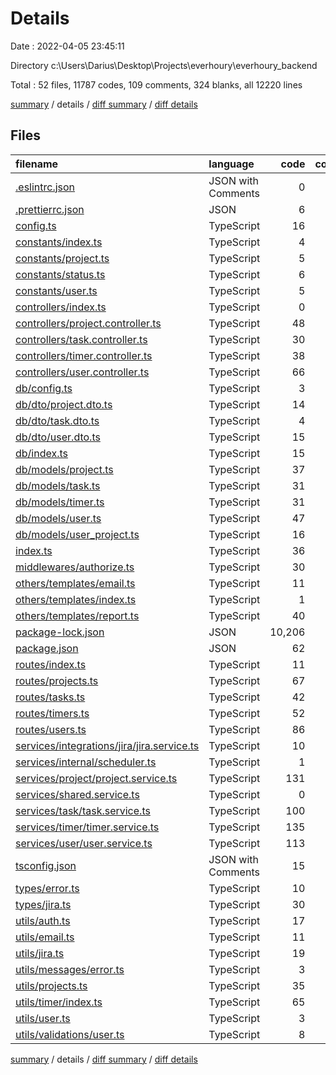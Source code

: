 # Details

Date : 2022-04-05 23:45:11

Directory c:\Users\Darius\Desktop\Projects\everhoury\everhoury_backend

Total : 52 files,  11787 codes, 109 comments, 324 blanks, all 12220 lines

[summary](results.md) / details / [diff summary](diff.md) / [diff details](diff-details.md)

## Files
| filename | language | code | comment | blank | total |
| :--- | :--- | ---: | ---: | ---: | ---: |
| [.eslintrc.json](/.eslintrc.json) | JSON with Comments | 0 | 0 | 1 | 1 |
| [.prettierrc.json](/.prettierrc.json) | JSON | 6 | 0 | 1 | 7 |
| [config.ts](/config.ts) | TypeScript | 16 | 0 | 9 | 25 |
| [constants/index.ts](/constants/index.ts) | TypeScript | 4 | 1 | 1 | 6 |
| [constants/project.ts](/constants/project.ts) | TypeScript | 5 | 0 | 0 | 5 |
| [constants/status.ts](/constants/status.ts) | TypeScript | 6 | 1 | 1 | 8 |
| [constants/user.ts](/constants/user.ts) | TypeScript | 5 | 1 | 1 | 7 |
| [controllers/index.ts](/controllers/index.ts) | TypeScript | 0 | 0 | 1 | 1 |
| [controllers/project.controller.ts](/controllers/project.controller.ts) | TypeScript | 48 | 0 | 6 | 54 |
| [controllers/task.controller.ts](/controllers/task.controller.ts) | TypeScript | 30 | 0 | 4 | 34 |
| [controllers/timer.controller.ts](/controllers/timer.controller.ts) | TypeScript | 38 | 0 | 4 | 42 |
| [controllers/user.controller.ts](/controllers/user.controller.ts) | TypeScript | 66 | 0 | 8 | 74 |
| [db/config.ts](/db/config.ts) | TypeScript | 3 | 0 | 3 | 6 |
| [db/dto/project.dto.ts](/db/dto/project.dto.ts) | TypeScript | 14 | 0 | 3 | 17 |
| [db/dto/task.dto.ts](/db/dto/task.dto.ts) | TypeScript | 4 | 0 | 1 | 5 |
| [db/dto/user.dto.ts](/db/dto/user.dto.ts) | TypeScript | 15 | 0 | 4 | 19 |
| [db/index.ts](/db/index.ts) | TypeScript | 15 | 1 | 3 | 19 |
| [db/models/project.ts](/db/models/project.ts) | TypeScript | 37 | 0 | 11 | 48 |
| [db/models/task.ts](/db/models/task.ts) | TypeScript | 31 | 0 | 10 | 41 |
| [db/models/timer.ts](/db/models/timer.ts) | TypeScript | 31 | 0 | 11 | 42 |
| [db/models/user.ts](/db/models/user.ts) | TypeScript | 47 | 0 | 16 | 63 |
| [db/models/user_project.ts](/db/models/user_project.ts) | TypeScript | 16 | 0 | 8 | 24 |
| [index.ts](/index.ts) | TypeScript | 36 | 7 | 11 | 54 |
| [middlewares/authorize.ts](/middlewares/authorize.ts) | TypeScript | 30 | 0 | 2 | 32 |
| [others/templates/email.ts](/others/templates/email.ts) | TypeScript | 11 | 0 | 5 | 16 |
| [others/templates/index.ts](/others/templates/index.ts) | TypeScript | 1 | 0 | 1 | 2 |
| [others/templates/report.ts](/others/templates/report.ts) | TypeScript | 40 | 0 | 4 | 44 |
| [package-lock.json](/package-lock.json) | JSON | 10,206 | 0 | 1 | 10,207 |
| [package.json](/package.json) | JSON | 62 | 0 | 1 | 63 |
| [routes/index.ts](/routes/index.ts) | TypeScript | 11 | 0 | 4 | 15 |
| [routes/projects.ts](/routes/projects.ts) | TypeScript | 67 | 0 | 9 | 76 |
| [routes/tasks.ts](/routes/tasks.ts) | TypeScript | 42 | 0 | 7 | 49 |
| [routes/timers.ts](/routes/timers.ts) | TypeScript | 52 | 0 | 7 | 59 |
| [routes/users.ts](/routes/users.ts) | TypeScript | 86 | 0 | 13 | 99 |
| [services/integrations/jira/jira.service.ts](/services/integrations/jira/jira.service.ts) | TypeScript | 10 | 0 | 3 | 13 |
| [services/internal/scheduler.ts](/services/internal/scheduler.ts) | TypeScript | 1 | 10 | 2 | 13 |
| [services/project/project.service.ts](/services/project/project.service.ts) | TypeScript | 131 | 0 | 23 | 154 |
| [services/shared.service.ts](/services/shared.service.ts) | TypeScript | 0 | 0 | 1 | 1 |
| [services/task/task.service.ts](/services/task/task.service.ts) | TypeScript | 100 | 0 | 19 | 119 |
| [services/timer/timer.service.ts](/services/timer/timer.service.ts) | TypeScript | 135 | 0 | 19 | 154 |
| [services/user/user.service.ts](/services/user/user.service.ts) | TypeScript | 113 | 2 | 28 | 143 |
| [tsconfig.json](/tsconfig.json) | JSON with Comments | 15 | 80 | 9 | 104 |
| [types/error.ts](/types/error.ts) | TypeScript | 10 | 1 | 3 | 14 |
| [types/jira.ts](/types/jira.ts) | TypeScript | 30 | 0 | 4 | 34 |
| [utils/auth.ts](/utils/auth.ts) | TypeScript | 17 | 0 | 5 | 22 |
| [utils/email.ts](/utils/email.ts) | TypeScript | 11 | 0 | 5 | 16 |
| [utils/jira.ts](/utils/jira.ts) | TypeScript | 19 | 0 | 3 | 22 |
| [utils/messages/error.ts](/utils/messages/error.ts) | TypeScript | 3 | 1 | 2 | 6 |
| [utils/projects.ts](/utils/projects.ts) | TypeScript | 35 | 0 | 7 | 42 |
| [utils/timer/index.ts](/utils/timer/index.ts) | TypeScript | 65 | 4 | 15 | 84 |
| [utils/user.ts](/utils/user.ts) | TypeScript | 3 | 0 | 1 | 4 |
| [utils/validations/user.ts](/utils/validations/user.ts) | TypeScript | 8 | 0 | 3 | 11 |

[summary](results.md) / details / [diff summary](diff.md) / [diff details](diff-details.md)
